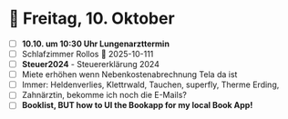 # 📅 Freitag, 10. Oktober

- [ ] **10.10. um 10:30 Uhr Lungenarzttermin**
- [ ] Schlafzimmer Rollos 📅 2025-10-111
- [ ] **Steuer2024** - Steuererklärung 2024
- [ ] Miete erhöhen wenn Nebenkostenabrechnung Tela da ist
- [ ] Immer: Heldenverlies, Klettrwald, Tauchen, superfly, Therme Erding,
- [ ] Zahnärztin, bekomme ich noch die E-Mails?
- [ ] **Booklist, BUT how to UI the Bookapp for my local Book App!**
